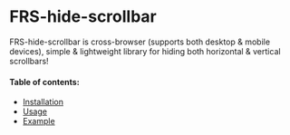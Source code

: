 # FRS-hide-scrollbar

FRS-hide-scrollbar is cross-browser (supports both desktop & mobile devices), simple & lightweight library for hiding both horizontal & vertical scrollbars!

#### Table of contents:

* [Installation](/FRS-hide-scrollbar/installation)
* [Usage](/FRS-hide-scrollbar/usage)
* [Example](/FRS-hide-scrollbar/example)